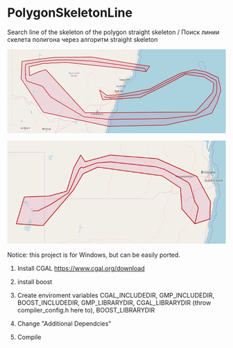# PolygonSkeletonLine
Search line of the skeleton of the polygon straight skeleton / Поиск линии скелета полигона через алгоритм straight skeleton 

![alt text](https://raw.githubusercontent.com/asapelkin/PolygonSkeletonLine/master/example2.png)

![alt text](https://raw.githubusercontent.com/asapelkin/PolygonSkeletonLine/master/example1.png)


Notice: this project is for Windows, but can be easily ported.

1) Install CGAL 
https://www.cgal.org/download

2) install boost

3) Create enviroment variables
CGAL_INCLUDEDIR, GMP_INCLUDEDIR, BOOST_INCLUDEDIR, GMP_LIBRARYDIR, CGAL_LIBRARYDIR (throw compiler_config.h here to), BOOST_LIBRARYDIR

4) Change "Additional Dependcies"

5) Compile


